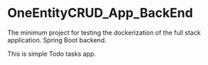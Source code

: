 # OneEntityCRUD_App_BackEnd
The minimum project for testing the dockerization of the full stack application. Spring Boot backend.

This is simple Todo tasks app.
